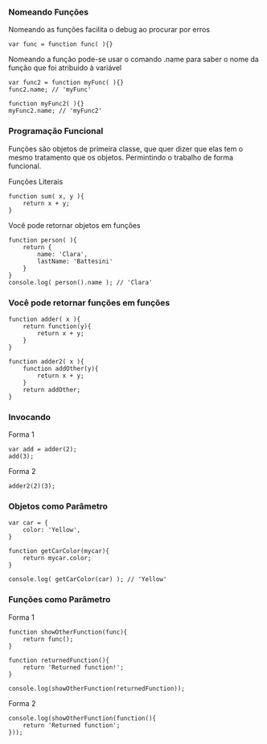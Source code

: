 ### Nomeando Funções
Nomeando as funções facilita o debug ao procurar por erros
```
var func = function func( ){}
```
Nomeando a função pode-se usar o comando .name para saber o nome da função que foi atribuido à variável
```
var func2 = function myFunc( ){}
func2.name; // 'myFunc'

function myFunc2( ){}
myFunc2.name; // 'myFunc2'
```
	
### Programação Funcional
Funções são objetos de primeira classe, que quer dizer que elas tem o mesmo tratamento que os objetos. Permintindo o trabalho de forma funcional.
	

Funções Literais
```
function sum( x, y ){
    return x + y;
}
```
	
Você pode retornar objetos em funções
```
function person( ){
    return {
        name: 'Clara',
        lastName: 'Battesini'
    }
}
console.log( person().name ); // 'Clara'
```
	
### Você pode retornar funções em funções
```
function adder( x ){
    return function(y){
        return x + y;
    }
} 

function adder2( x ){
    function addOther(y){
        return x + y;
    }
    return addOther;
}
```

### Invocando

Forma 1
```
var add = adder(2);
add(3);
```	

Forma 2
```
adder2(2)(3);
```
		
### Objetos como Parâmetro

```
var car = {
    color: 'Yellow',
}

function getCarColor(mycar){
    return mycar.color;
}

console.log( getCarColor(car) ); // 'Yellow'
```
		
### Funções como Parâmetro

Forma 1

```
function showOtherFunction(func){
    return func();
}

function returnedFunction(){
    return 'Returned function!';
}

console.log(showOtherFunction(returnedFunction));
```
		
Forma 2
```
console.log(showOtherFunction(function(){
    return 'Returned function';
}));
```
		
